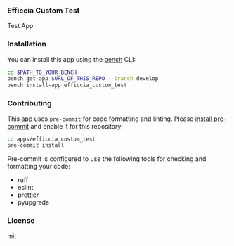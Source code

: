 ### Efficcia Custom Test

Test App

### Installation

You can install this app using the [bench](https://github.com/frappe/bench) CLI:

```bash
cd $PATH_TO_YOUR_BENCH
bench get-app $URL_OF_THIS_REPO --branch develop
bench install-app efficcia_custom_test
```

### Contributing

This app uses `pre-commit` for code formatting and linting. Please [install pre-commit](https://pre-commit.com/#installation) and enable it for this repository:

```bash
cd apps/efficcia_custom_test
pre-commit install
```

Pre-commit is configured to use the following tools for checking and formatting your code:

- ruff
- eslint
- prettier
- pyupgrade

### License

mit
